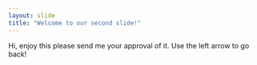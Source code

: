 ```yaml
---
layout: slide
title: "Welcome to our second slide!"
---
```

Hi, enjoy this please send me your approval of it.
Use the left arrow to go back!
